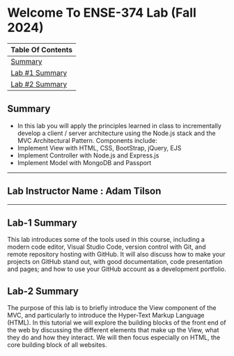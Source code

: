 # **Welcome To ENSE-374 Lab (Fall 2024)**

|  **Table Of Contents**       | 
| -------------  |
| [Summary](#summary)     |
| [Lab #1 Summary](#lab-1-summary) |
| [Lab #2 Summary](#lab-2-summary) |

## **Summary**

- In this lab you will apply the principles learned in class to
incrementally develop a client / server architecture using the
Node.js stack and the MVC Architectural Pattern.
Components include:
- Implement View with HTML, CSS, BootStrap, jQuery, EJS
- Implement Controller with Node.js and Express.js
- Implement Model with MongoDB and Passport
---

## **Lab Instructor Name : Adam Tilson**

---

## **Lab-1 Summary**

This lab introduces some of the tools used in this course, including a modern code editor, Visual Studio Code, version control with Git, and remote repository hosting with GitHub. It will also discuss how to make your projects on GitHub stand out, with good documentation, code presentation and pages; and how to use your GitHub account as a development portfolio.

## **Lab-2 Summary**

The purpose of this lab is to briefly introduce the View component of the MVC, and particularly to introduce the Hyper-Text Markup Language (HTML). In this tutorial we will explore the building blocks of the front end of the web by discussing the different elements that make up the View, what they do and how they interact. We will then focus especially on HTML, the core building block of all websites.